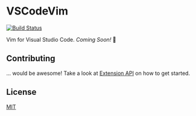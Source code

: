 # VSCodeVim


[![Build Status](https://travis-ci.org/VSCodeVim/Vim.svg?branch=master)](https://travis-ci.org/VSCodeVim/Vim)

Vim for Visual Studio Code. *Coming Soon!* :gift:

## Contributing

... would be awesome! Take a look at [Extension API](https://code.visualstudio.com/docs/extensionAPI/overview) on how to get started.

## License
[MIT](LICENSE.txt)
